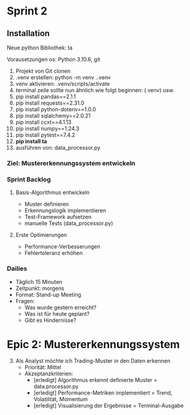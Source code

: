 # Sprint 2
## Installation
Neue python Bibliothek: ta

Vorausetzungen os: Python 3.10.6, git

1. Projekt von Git clonen
2. .venv erstellen: python -m venv .\.venv   
3. venv aktivieren: .venv/scripts/activate   
4. terminal zeile sollte nun ähnlich wie folgt beginnen: (.venv) usw.
5. pip install pandas==2.1.1
6. pip install requests==2.31.0
7. pip install python-dotenv==1.0.0
8. pip install sqlalchemy==2.0.21
9. pip install ccxt==4.1.13
10. pip install numpy==1.24.3
11. pip install pytest==7.4.2
12. **pip install ta**
12. ausführen von: data_processor.py

### Ziel: Mustererkennungssystem entwickeln

### Sprint Backlog
1. Basis-Algorithmus entwickeln
   + Muster definieren
   + Erkennungslogik implementieren
   + Test-Framework aufsetzen
   + manuelle Tests (data_processor.py)

2. Erste Optimierungen
   + Performance-Verbesserungen
   - Fehlertoleranz erhöhen

### Dailies
- Täglich 15 Minuten
- Zeitpunkt: morgens
- Format: Stand-up Meeting
- Fragen:
  * Was wurde gestern erreicht?
  * Was ist für heute geplant?
  * Gibt es Hindernisse?

# Epic 2: Mustererkennungssystem

3. Als Analyst möchte ich Trading-Muster in den Daten erkennen
   - Priorität: Mittel
   - Akzeptanzkriterien:
     * [erledigt] Algorithmus erkennt definierte Muster = data.processor.py
     * [erledigt] Performance-Metriken implementiert = Trend, Volatilität, Momentum
     * [erledigt] Visualisierung der Ergebnisse = Terminal-Ausgabe